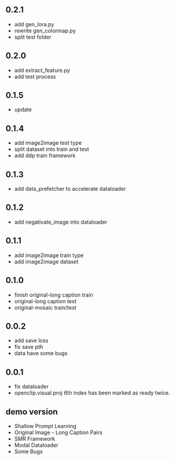 ## 0.2.1
* add gen_lora.py
* rewrite gen_colormap.py
* split test folder

## 0.2.0
* add extract_feature.py
* add test process

## 0.1.5
* update

## 0.1.4

* add image2image test type
* split dataset into train and test
* add ddp train framework

## 0.1.3

* add data_prefetcher to accelerate dataloader

## 0.1.2

* add negativate_image into dataloader

## 0.1.1

* add image2image train type
* add image2image dataset

## 0.1.0

* finish original-long caption train
* original-long caption test
* original-mosaic train/test

## 0.0.2

* add save loss
* fix save pth
* data have some bugs

## 0.0.1

* fix dataloader
* openclip.visual.proj 6th index has been marked as ready twice.

## demo version

* Shallow Prompt Learning
* Original Image - Long Caption Pairs
* SMR Framework
* Modal Dataloader
* Some Bugs
